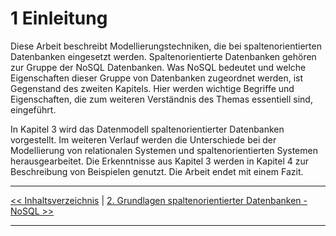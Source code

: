# 1 Einleitung

Diese Arbeit beschreibt Modellierungstechniken, die bei spaltenorientierten Datenbanken eingesetzt werden. Spaltenorientierte Datenbanken gehören zur Gruppe der NoSQL Datenbanken. Was NoSQL bedeutet und welche Eigenschaften dieser Gruppe von Datenbanken zugeordnet werden, ist Gegenstand des zweiten Kapitels. Hier werden wichtige Begriffe und Eigenschaften, die zum weiteren Verständnis des Themas essentiell sind, eingeführt.

In Kapitel 3 wird das Datenmodell spaltenorientierter Datenbanken vorgestellt. Im weiteren Verlauf werden die Unterschiede bei der Modellierung von relationalen Systemen und spaltenorientierten Systemen herausgearbeitet. Die Erkenntnisse aus Kapitel 3 werden in Kapitel 4 zur Beschreibung von Beispielen genutzt. Die Arbeit endet mit einem Fazit. 

---

[<< Inhaltsverzeichnis](title.md) | [2. Grundlagen spaltenorientierter Datenbanken - NoSQL >>](grundlagen_2.md)

---

